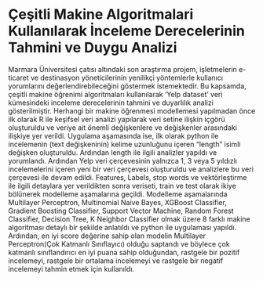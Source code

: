 # Çeşitli Makine Algoritmalari Kullanılarak İnceleme Derecelerinin Tahmini ve Duygu Analizi

Marmara Üniversitesi çatısı altındaki son araştırma projem, işletmelerin e-ticaret ve destinasyon yöneticilerinin yenilikçi yöntemlerle kullanıcı yorumlarını değerlendirebileceğini göstermek istemektedir. Bu kapsamda, çeşitli makine öğrenimi algoritmaları kullanılarak ‘Yelp dataset’ veri kümesindeki inceleme derecelerinin tahmini ve duyarlılık analizi gösterilmiştir. Herhangi bir makine öğrenmesi modellemesi yapılmadan önce ilk olarak R ile keşifsel veri analizi yapılarak veri setine ilişkin içgörü oluşturuldu ve veriye ait önemli değişkenlere ve değişkenler arasındaki ilişkiye yer verildi. Uygulama aşamasında ise, ilk olarak python ile incelemenin (text değişkeninin) kelime uzunluğunu içeren “length” isimli değişken oluşturuldu. Ardından length ile ilgili analizler yapıldı ve yorumlandı. Ardından Yelp veri çerçevesinin yalnızca 1, 3 veya 5 yıldızlı incelemelerini içeren yeni bir veri çerçevesi oluşturuldu ve analizlere bu veri çerçevesi ile devam edildi. Features, Labels, stop words ve vektörleştirme ile ilgili detaylara yer verildikten sonra veriseti, train ve test olarak ikiye bölünerek modelleme aşamalarına geçildi. Modelleme aşamalarında Multilayer Perceptron, Multinomial Naive Bayes, XGBoost Classifier, Gradient Boosting Classifier, Support Vector Machine, Random Forest Classifier, Decision Tree, K Neighbor Classifier olmak üzere 8 farklı makine algoritması detaylı bir şekilde anlatıldı ve python ile uygulaması yapıldı. Ardından, en iyi score değerine sahip olan modelin Multilayer Perceptron(Çok Katmanlı Sınıflayıcı) olduğu saptandı ve böylece çok katmanlı sınıflandırıcı en iyi puana sahip olduğundan, rastgele bir pozitif incelemeyi, rastgele bir ortalama incelemeyi ve rastgele bir negatif incelemeyi tahmin etmek için kullanıldı.  
